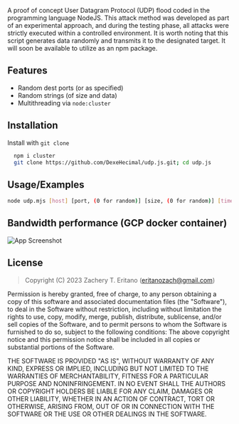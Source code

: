 A proof of concept User Datagram Protocol (UDP) flood coded in the programming language NodeJS. This attack method was developed as part of an experimental approach, and during the testing phase, all attacks were strictly executed within a controlled environment. It is worth noting that this script generates data randomly and transmits it to the designated target. It will soon be available to utilize as an npm package.

## Features

- Random dest ports (or as specified)
- Random strings (of size and data)
- Multithreading via `node:cluster`

## Installation

Install with `git clone`

```bash
  npm i cluster
  git clone https://github.com/DexeHecimal/udp.js.git; cd udp.js
```

    
## Usage/Examples

```bash
node udp.mjs [host] [port, (0 for random)] [size, (0 for random)] [time] [threads]
```


## Bandwidth performance (GCP docker container)
![App Screenshot](https://cdn.discordapp.com/attachments/948759932415656016/1088949052160348250/image.png)

## License 

> Copyright (C) 2023 Zachery T. Eritano (eritanozach@gmail.com)

Permission is hereby granted, free of charge, to any person obtaining a copy of this software and associated 
documentation files (the "Software"), to deal in the Software without restriction, including without limitation 
the rights to use, copy, modify, merge, publish, distribute, sublicense, and/or sell copies of the Software, 
and to permit persons to whom the Software is furnished to do so, subject to the following conditions:
The above copyright notice and this permission notice shall be included in all copies or substantial portions 
of the Software.

THE SOFTWARE IS PROVIDED "AS IS", WITHOUT WARRANTY OF ANY KIND, EXPRESS OR IMPLIED, INCLUDING BUT NOT LIMITED 
TO THE WARRANTIES OF MERCHANTABILITY, FITNESS FOR A PARTICULAR PURPOSE AND NONINFRINGEMENT. IN NO EVENT SHALL 
THE AUTHORS OR COPYRIGHT HOLDERS BE LIABLE FOR ANY CLAIM, DAMAGES OR OTHER LIABILITY, WHETHER IN AN ACTION OF 
CONTRACT, TORT OR OTHERWISE, ARISING FROM, OUT OF OR IN CONNECTION WITH THE SOFTWARE OR THE USE OR OTHER DEALINGS 
IN THE SOFTWARE.


